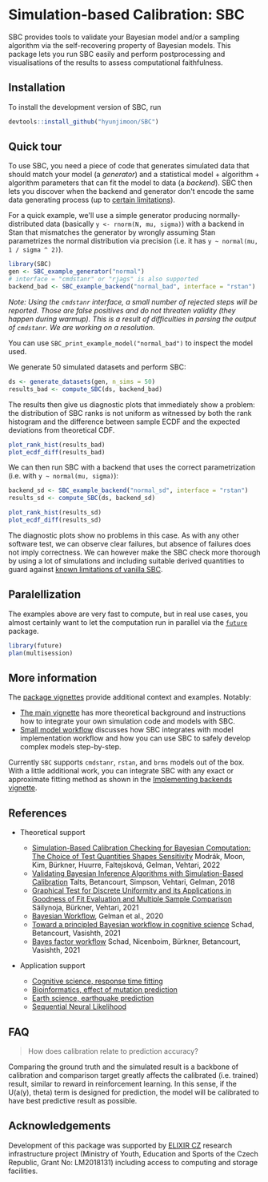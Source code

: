 # Simulation-based Calibration: SBC

SBC provides tools to validate your Bayesian model and/or a sampling algorithm via the self-recovering property of Bayesian models. This package lets you run SBC easily and perform postprocessing and visualisations of the results to assess computational faithfulness. 

## Installation

To install the development version of SBC, run

```r
devtools::install_github("hyunjimoon/SBC")
```


## Quick tour

To use SBC, you need a piece of code that generates simulated data that should
match your model (a _generator_) and a statistical model + algorithm + 
algorithm parameters that can fit the model to data (a _backend_). SBC then lets you
discover when the backend and generator don't encode the same data generating process 
(up to [certain limitations](https://hyunjimoon.github.io/SBC/articles/limits_of_SBC.html)).

For a quick example, we'll use a simple generator producing normally-distributed
data (basically `y <- rnorm(N, mu, sigma)`) with a backend in Stan that mismatches
the generator by wrongly assuming Stan parametrizes the normal distribution via
precision (i.e. it has `y ~ normal(mu, 1 / sigma ^ 2)`).

```r
library(SBC)
gen <- SBC_example_generator("normal")
# interface = "cmdstanr" or "rjags" is also supported
backend_bad <- SBC_example_backend("normal_bad", interface = "rstan")
```

_Note: Using the `cmdstanr` interface, a small number of rejected steps will be reported. Those are false positives and do not threaten validity (they happen during warmup). This is a result of difficulties in parsing the output of `cmdstanr`. We are working on a resolution._

You can use `SBC_print_example_model("normal_bad")` to inspect the model used.

We generate 50 simulated datasets and perform SBC:

```r
ds <- generate_datasets(gen, n_sims = 50)
results_bad <- compute_SBC(ds, backend_bad)
```

The results then give us diagnostic plots that immediately show a problem:
the distribution of SBC ranks is not uniform as witnessed by both the rank histogram
and the difference between sample ECDF and the expected deviations from theoretical CDF.

```r
plot_rank_hist(results_bad)
plot_ecdf_diff(results_bad)
```

We can then run SBC with a backend that uses the correct parametrization 
(i.e. with `y ~ normal(mu, sigma)`):

```r
backend_sd <- SBC_example_backend("normal_sd", interface = "rstan")
results_sd <- compute_SBC(ds, backend_sd)

plot_rank_hist(results_sd)
plot_ecdf_diff(results_sd)
```

The diagnostic plots show no problems in this case. As with any other
software test, we can observe clear failures, but absence of failures does not imply
correctness. We can however make the SBC check more thorough by using a lot of
simulations and including suitable derived quantities to guard against
[known limitations of vanilla SBC](https://hyunjimoon.github.io/SBC/articles/limits_of_SBC.html).

## Paralellization

The examples above are very fast to compute, but in real use cases, 
you almost certainly want to let the computation run in parallel via the
[`future`](https://future.futureverse.org/) package.

```r
library(future)
plan(multisession)
```

## More information

The [package vignettes](https://hyunjimoon.github.io/SBC/articles/) provide 
additional context and examples. Notably:

- [The main vignette](https://hyunjimoon.github.io/SBC/articles/SBC.html)
has more theoretical background and instructions how to integrate your own simulation code and 
models with SBC.
- [Small model workflow](https://hyunjimoon.github.io/SBC/articles/small_model_workflow.html)
discusses how SBC integrates with model implementation workflow and how you can
use SBC to safely develop complex models step-by-step.

Currently `SBC` supports `cmdstanr`, `rstan`, and `brms` models out of the box. 
With a little additional work, you can integrate SBC with any exact or approximate fitting method as shown in the [Implementing backends vignette](https://hyunjimoon.github.io/SBC/articles/implementing_backends.html).



## References

* Theoretical support
   * [Simulation-Based Calibration Checking for Bayesian Computation: The Choice of Test Quantities Shapes Sensitivity](https://arxiv.org/abs/2211.02383v1) Modrák, Moon, Kim, Bürkner, Huurre, Faltejsková, Gelman, Vehtari, 2022
   * [Validating Bayesian Inference Algorithms with Simulation-Based Calibration](http://www.stat.columbia.edu/~gelman/research/unpublished/sbc.pdf) Talts, Betancourt, Simpson, Vehtari, Gelman, 2018
   * [Graphical Test for Discrete Uniformity and its Applications in Goodness of Fit Evaluation and Multiple Sample Comparison](https://arxiv.org/abs/2103.10522)  Säilynoja, Bürkner, Vehtari, 2021
   * [Bayesian Workflow](https://arxiv.org/abs/2011.01808), Gelman et al., 2020
   * [Toward a principled Bayesian workflow in cognitive science](https://psycnet.apa.org/record/2020-43606-001) Schad, Betancourt, Vasishth, 2021
   * [Bayes factor workflow](https://arxiv.org/pdf/2103.08744.pdf) Schad, Nicenboim, Bürkner, Betancourt, Vasishth, 2021

* Application support
   * [Cognitive science, response time fitting](https://link.springer.com/content/pdf/10.3758/s13428-019-01318-x.pdf)
   * [Bioinformatics, effect of mutation prediction](https://www.biorxiv.org/content/10.1101/2020.10.27.356758v1.full.pdf)
   * [Earth science, earthquake prediction](https://gmd.copernicus.org/articles/11/4383/2018/gmd-11-4383-2018.pdf )
   * [Sequential Neural Likelihood](http://proceedings.mlr.press/v89/papamakarios19a/papamakarios19a.pdf) 

## FAQ

> How does calibration relate to prediction accuracy?

Comparing the ground truth and the simulated result is a backbone of calibration and comparison target greatly affects the calibrated (i.e. trained) result, similar to reward in reinforcement learning. In this sense, if the U(a(y), theta) term is designed for prediction, the model will be calibrated to have best predictive result as possible.

## Acknowledgements

Development of this package was supported by [ELIXIR CZ](https://www.elixir-czech.cz/) research infrastructure project (Ministry of Youth, Education and Sports of the Czech Republic, Grant No: LM2018131) including access to computing and storage facilities.
